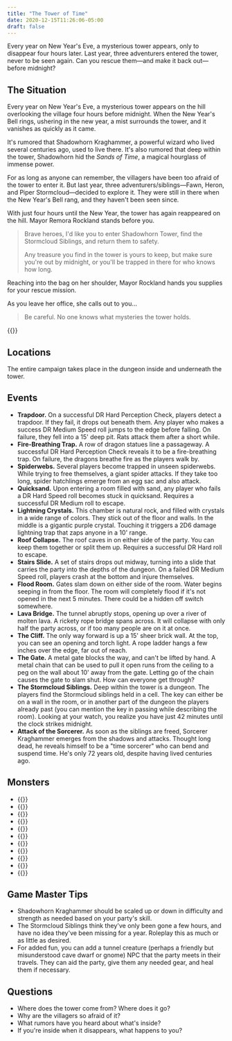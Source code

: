 ```yaml
---
title: "The Tower of Time"
date: 2020-12-15T11:26:06-05:00
draft: false
---
```


Every year on New Year's Eve, a mysterious tower appears, only to disappear four hours later. Last year, three adventurers entered the tower, never to be seen again. Can you rescue them&mdash;and make it back out&mdash;before midnight?

<div data-toc="In This Adventure"></div>



## The Situation

Every year on New Year's Eve, a mysterious tower appears on the hill overlooking the village four hours before midnight. When the New Year's Bell rings, ushering in the new year, a mist surrounds the tower, and it vanishes as quickly as it came.

It's rumored that Shadowhorn Kraghammer, a powerful wizard who lived several centuries ago, used to live there. It's also rumored that deep within the tower, Shadowhorn hid the _Sands of Time_, a magical hourglass of immense power.

For as long as anyone can remember, the villagers have been too afraid of the tower to enter it. But last year, three adventurers/siblings&mdash;Fawn, Heron, and Piper Stormcloud&mdash;decided to explore it. They were still in there when the New Year's Bell rang, and they haven't been seen since.

With just four hours until the New Year, the tower has again reappeared on the hill. Mayor Remora Rockland stands before you.

> Brave heroes, I'd like you to enter Shadowhorn Tower, find the Stormcloud Siblings, and return them to safety.
>
> Any treasure you find in the tower is yours to keep, but make sure you're out by midnight, or you'll be trapped in there for who knows how long.

Reaching into the bag on her shoulder, Mayor Rockland hands you supplies for your rescue mission.

As you leave her office, she calls out to you...

> Be careful. No one knows what mysteries the tower holds.

{{<maps href="">}}



## Locations

The entire campaign takes place in the dungeon inside and underneath the tower.



## Events

- **Trapdoor.** On a successful DR Hard Perception Check, players detect a trapdoor. If they fail, it drops out beneath them. Any player who makes a success DR Medium Speed roll jumps to the edge before falling. On failure, they fell into a 15' deep pit. Rats attack them after a short while.
- **Fire-Breathing Trap.** A row of dragon statues line a passageway. A successful DR Hard Perception Check reveals it to be a fire-breathing trap. On failure, the dragons breathe fire as the players walk by.
- **Spiderwebs.** Several players become trapped in unseen spiderwebs. While trying to free themselves, a giant spider attacks. If they take too long, spider hatchlings emerge from an egg sac and also attack.
- **Quicksand.** Upon entering a room filled with sand, any player who fails a DR Hard Speed roll becomes stuck in quicksand. Requires a successful DR Medium roll to escape.
- **Lightning Crystals.** This chamber is natural rock, and filled with crystals in a wide range of colors. They stick out of the floor and walls. In the middle is a gigantic purple crystal. Touching it triggers a 2D6 damage lightning trap that zaps anyone in a 10' range.
- **Roof Collapse.** The roof caves in on either side of the party. You can keep them together or split them up. Requires a successful DR Hard roll to escape.
- **Stairs Slide.** A set of stairs drops out midway, turning into a slide that carries the party into the depths of the dungeon. On a failed DR Medium Speed roll, players crash at the bottom and injure themselves.
- **Flood Room.** Gates slam down on either side of the room. Water begins seeping in from the floor. The room will completely flood if it's not opened in the next 5 minutes. There could be a hidden off switch somewhere.
- **Lava Bridge.** The tunnel abruptly stops, opening up over a river of molten lava. A rickety rope bridge spans across. It will collapse with only half the party across, or if too many people are on it at once.
- **The Cliff.** The only way forward is up a 15' sheer brick wall. At the top, you can see an opening and torch light. A rope ladder hangs a few inches over the edge, far out of reach.
- **The Gate.** A metal gate blocks the way, and can't be lifted by hand. A metal chain that can be used to pull it open runs from the ceiling to a peg on the wall about 10' away from the gate. Letting go of the chain causes the gate to slam shut. How can everyone get through?
- **The Stormcloud Siblings.** Deep within the tower is a dungeon. The players find the Stormcloud siblings held in a cell. The key can either be on a wall in the room, or in another part of the dungeon the players already past (you can mention the key in passing while describing the room). Looking at your watch, you realize you have just 42 minutes until the clock strikes midnight.
- **Attack of the Sorcerer.** As soon as the siblings are freed, Sorcerer Kraghammer emerges from the shadows and attacks. Thought long dead, he reveals himself to be a "time sorcerer" who can bend and suspend time. He's only 72 years old, despite having lived centuries ago.



## Monsters

- {{<monster name="Spider (Giant)">}}
- {{<monster name="Spider">}}
- {{<monster name="Bat">}}
- {{<monster name="Rat">}}
- {{<monster name="Centipede (Giant)">}}
- {{<monster name="Gargoyle">}}
- {{<monster name="Ogre">}}
- {{<monster name="Rock Monster">}}
- {{<monster name="Troll">}}
- {{<monster name="Hydra">}}
- {{<monster-extend name="Sorcerer" display="Shadowhorn Kraghammer the Sorcerer" abilities="Can _undo_ a player action twice per battle. Can slow time and move himself out of the way twice per combat.">}}



## Game Master Tips

- Shadowhorn Kraghammer should be scaled up or down in difficulty and strength as needed based on your party's skill.
- The Stormcloud Siblings think they've only been gone a few hours, and have no idea they've been missing for a year. Roleplay this as much or as little as desired.
- For added fun, you can add a tunnel creature (perhaps a friendly but misunderstood cave dwarf or gnome) NPC that the party meets in their travels. They can aid the party, give them any needed gear, and heal them if necessary.



## Questions

- Where does the tower come from? Where does it go?
- Why are the villagers so afraid of it?
- What rumors have you heard about what's inside?
- If you're inside when it disappears, what happens to you?